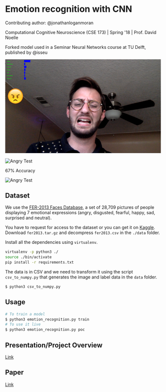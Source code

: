 # Emotion recognition with CNN

Contributing author: @jonathanloganmoran

Computational Cognitive Neuroscience (CSE 173) | Spring '18 | Prof. David Noelle

Forked model used in a Seminar Neural Networks course at TU Delft, published by @isseu

![Angry Test](https://raw.githubusercontent.com/jonathanloganmoran/emotion-recognition-neural-networks/master/paper/Screen%20Shot%202018-05-04%20at%207.01.20%20PM.png)

![Angry Test](https://github.com/jonathanloganmoran/emotion-recognition-neural-networks/blob/master/paper/Screen%20Shot%202018-05-04%20at%207.02.37%20PM.png)

 67% Accuracy

 ![Angry Test](https://raw.githubusercontent.com/isseu/emotion-recognition-neural-networks/master/paper/matrix_final.png)

## Dataset

We use the [FER-2013 Faces Database](http://www.socsci.ru.nl:8180/RaFD2/RaFD?p=main), a set of 28,709 pictures of people displaying 7 emotional expressions (angry, disgusted, fearful, happy, sad, surprised and neutral).

You have to request for access to the dataset or you can get it on [Kaggle](https://www.kaggle.com/c/challenges-in-representation-learning-facial-expression-recognition-challenge/data). Download `fer2013.tar.gz` and decompress `fer2013.csv` in the `./data` folder.

Install all the dependencies using `virtualenv`.

```bash
virtualenv -p python3 ./
source ./bin/activate
pip install -r requirements.txt
```

The data is in CSV and we need to transform it using the script `csv_to_numpy.py` that generates the image and label data in the `data` folder.

```bash
$ python3 csv_to_numpy.py
```

## Usage

```bash
# To train a model
$ python3 emotion_recognition.py train
# To use it live
$ python3 emotion_recognition.py poc
```

## Presentation/Project Overview

[Link](https://github.com/jonathanloganmoran/emotion-recognition-neural-networks/blob/master/Emotion%20Recognition%20in%20CNNs.pdf)

## Paper

[Link](https://github.com/isseu/emotion-recognition-neural-networks/blob/master/paper/Report_NN.pdf)
